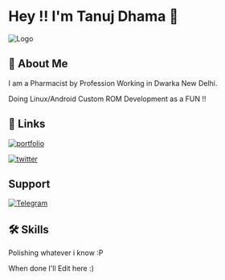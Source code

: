 
# Hey !! I'm Tanuj Dhama 👋


![Logo](https://i.postimg.cc/4Ngb3JpX/One-Plus-9-R-review-9-scaled.jpg)


## 🚀 About Me

I am a Pharmacist by Profession Working in Dwarka New Delhi.

Doing Linux/Android Custom ROM Development as a FUN !!


## 🔗 Links

[![portfolio](https://i.postimg.cc/s2GCg9RQ/Pay-Pal-horizontally-Logo-2014.png)](https://paypal.me/tnuj5321/)

[![twitter](https://i.postimg.cc/wMRw2tPV/Twitterbird.webp)](https://twitter.com/hr_dhama)

## Support


[![Telegram](https://i.postimg.cc/5tb2HRnY/OIP.jpg)](https://t.me/hr_dhama)


## 🛠 Skills

Polishing whatever i know :P

When done I'll Edit here :)




